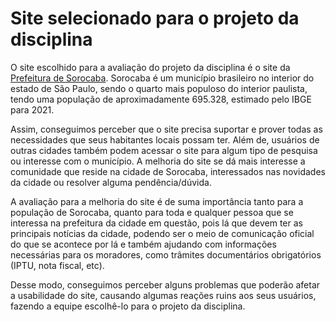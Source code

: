 # Site selecionado para o projeto da disciplina

O site escolhido para a avaliação do projeto da disciplina é o site da [Prefeitura de Sorocaba](https://www.sorocaba.sp.gov.br/). Sorocaba é um município brasileiro no interior do estado de São Paulo, sendo o quarto mais populoso do interior paulista, tendo uma população de aproximadamente 695.328, estimado pelo IBGE para 2021.
<br>

Assim, conseguimos perceber que o site precisa suportar e prover todas as necessidades que seus habitantes locais possam ter. Além de, usuários de outras cidades também podem acessar o site para algum tipo de pesquisa ou interesse com o município. A melhoria do site se dá mais interesse a comunidade que reside na cidade de Sorocaba, interessados nas novidades da cidade ou resolver alguma pendência/dúvida.
<br>

A avaliação para a melhoria do site é de suma importância tanto para a população de Sorocaba, quanto para toda e qualquer pessoa que se interessa na prefeitura da cidade em questão, pois lá que devem ter as principais notícias da cidade, podendo ser o meio de comunicação oficial do que se acontece por lá e também ajudando com informações necessárias para os moradores, como trâmites documentários obrigatórios (IPTU, nota fiscal, etc).
<br>

Desse modo, conseguimos perceber alguns problemas que poderão afetar a usabilidade do site, causando algumas reações ruins aos seus usuários, fazendo a equipe escolhê-lo para o projeto da disciplina. 